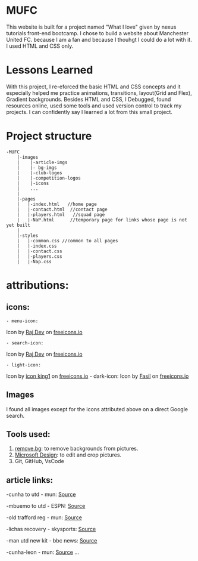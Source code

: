 # MUFC
This website is built for a project named "What I love" given by nexus tutorials front-end bootcamp. I chose to build a website about Manchester United FC. because I am a fan and because I thouhgt I could do a lot with it. I used HTML and CSS only. 

# Lessons Learned
With this project, I re-eforced the basic HTML and CSS concepts and it especially helped me practice animations, transitions, layout(Grid and Flex), Gradient backgrounds. Besides HTML and CSS, I Debugged, found resources online, used some tools and used version control to track my projects. I can confidently say I learned a lot from this small project.

# Project structure
    -MUFC
        |-images
        |    |-article-imgs
        |    |- bg-imgs
        |    |-club-logos
        |    |-competition-logos
        |    |-icons
        |    ...
        |
        |-pages
        |   |-index.html   //home page
        |   |-contact.html  //contact page
        |   |-players.html   //squad page
        |   |-NaP.html      //temporary page for links whose page is not yet built
        |
        |-styles
        |   |-common.css //common to all pages 
        |   |-index.css
        |   |-contact.css
        |   |-players.css
        |   |-Nap.css

# attributions:

## icons:
    - menu-icon: 
Icon by <a class="link_pro" href="https://freeicons.io/business-and-online-icons/menu-icon-icon">Raj Dev</a> on <a href="https://freeicons.io">freeicons.io</a>

    - search-icon: 
Icon by <a class="link_pro" href="https://freeicons.io/documents-icons/icon-search-icon-7380">Raj Dev</a> on <a href="https://freeicons.io">freeicons.io</a>

    - light-icon: 
Icon by <a class="link_pro" href="https://freeicons.io/basic-ui-elements-2/sun-icon-1171">icon king1</a> on <a href="https://freeicons.io">freeicons.io</a>
    - dark-icon:
Icon by <a class="link_pro" href="https://freeicons.io/free-mobile-app-icons/moon-icon-21462">Fasil</a> on <a href="https://freeicons.io">freeicons.io</a>

## Images
I found all images except for the icons attributed above on a direct Google search.

## Tools used:
1. <a href="https://www.remove.bg/">remove.bg</a>: to remove backgrounds from pictures.
2. <a href="https://designer.microsoft.com/">Microsoft Design</a>: to edit and crop pictures.
3. Git, GitHub, VsCode

## article links:

-cunha to utd - mun: <a href="https://www.manutd.com/en/news/detail/matheus-cunha-signs-for-man-utd-from-wolves">Source</a>

-mbuemo to utd - ESPN: <a href="https://www.espn.com/soccer/story/_/id/45768381/man-united-transfers-deal-agreed-bryan-mbeumo-sources">Source</a>

-old trafford reg - mun: <a href="https://www.manutd.com/en/news/detail/old-trafford-regeneration-task-force-update-on-17-january-2025">Source</a>

-lichas recovery - skysports: <a href="https://www.skysports.com/football/news/11095/13380428/man-utd-defender-lisandro-martinez-working-hard-to-return-from-injury-as-early-as-possible-next-season">Source</a>

-man utd new kit - bbc news: <a href="https://www.bbc.com/sport/football/articles/c626ynk3dk6o">Source</a>

-cunha-leon - mun: <a href="https://www.manutd.com/en/news/detail/how-did-matheus-cunha-and-diego-leon-do-in-first-game-for-man-utd">Source</a>
...